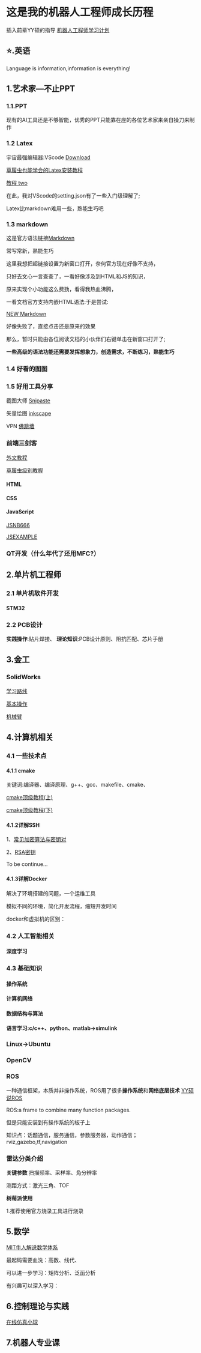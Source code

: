 # 这是我的机器人工程师成长历程 #
插入前辈YY硕的指导 [机器人工程师学习计划](https://zhuanlan.zhihu.com/p/22266788) 

## ⭐.英语
Language is information,information is everything!
## 1.艺术家—不止PPT 
### 1.1.PPT 
现有的AI工具还是不够智能，优秀的PPT只能靠在座的各位艺术家来亲自操刀来制作
### 1.2 Latex 
宇宙最强编辑器:VScode [Download](https://code.visualstudio.com/download)

[草履虫也能学会的Latex安装教程](https://zhuanlan.zhihu.com/p/166523064)

[教程 two](https://zhuanlan.zhihu.com/p/38178015)

在此，我对VScode的setting.json有了一些入门级理解了;

Latex比markdown难用一些，熟能生巧吧
### 1.3 markdown 
这是官方语法链接[Markdown](https://markdown.com.cn/basic-syntax/)

常写常新，熟能生巧

这里我想把超链接设置为新窗口打开，奈何官方现在好像不支持，

只好去文心一言查查了，一看好像涉及到HTML和JS的知识，

原来实现个小功能这么费劲，看得我热血沸腾，

一看文档官方支持内嵌HTML语法:于是尝试:

<a href="https://markdown.com.cn/basic-syntax/" target="_blank">NEW Markdown</a>

好像失败了，直接点击还是原来的效果

那么，暂时只能由各位阅读文档的小伙伴们右键单击在新窗口打开了;

**一些高级的语法功能还需要发挥想象力，创造需求，不断练习，熟能生巧**

### 1.4 好看的图图 

### 1.5 好用工具分享
截图大师
[Snipaste](https://zh.snipaste.com/)

矢量绘图
[inkscape](https://inkscape.org/)

VPN
[佛跳墙](https://ftq.369.cyou/#)

### 前端三剑客
[外文教程](https://www.w3schools.com)

[草履虫级别教程](https://www.bilibili.com/video/BV16a411U774/)
#### HTML
#### CSS
#### JavaScript
[JSNB666](https://threejs.org)

[JSEXAMPLE](https://threejs.org/examples/)
### QT开发（什么年代了还用MFC?）

## 2.单片机工程师 
### 2.1 单片机软件开发
#### STM32 

### 2.2 PCB设计
**实践操作**:贴片焊接、
**理论知识**:PCB设计原则、阻抗匹配、芯片手册
## 3.金工 
### SolidWorks
[学习路线](https://ifcski218x.feishu.cn/docx/WbhBdLwxYo06CUx4kCxcFTWbnyb)

[基本操作](https://www.bilibili.com/video/BV1iw411Z7HZ/?spm_id_from=333.999.0.0&vd_source=2922e33407c68c03ce52c8771580887c)

[机械臂](https://www.bilibili.com/cheese/play/ss865?csource=private_space_class_null&spm_id_from=333.999.0.0)
## 4.计算机相关
### 4.1 一些技术点
#### 4.1.1 cmake
关键词:编译器、编译原理、g++、gcc、makefile、cmake、

[cmake顶级教程(上)](https://subingwen.cn/cmake/CMake-primer/#1-CMake%E6%A6%82%E8%BF%B0)

[cmake顶级教程(下)](https://subingwen.cn/cmake/CMake-advanced/)
#### 4.1.2详解SSH
1、[常见加密算法与密钥对](https://zhuanlan.zhihu.com/p/347114235)

2、[RSA密钥](https://www.bilibili.com/video/BV1XP4y1A7Ui/?spm_id_from=333.788.recommend_more_video.0&vd_source=2922e33407c68c03ce52c8771580887c)

To be continue...

#### 4.1.3详解Docker

解决了环境搭建的问题，一个运维工具

模拟不同的环境，简化开发流程，缩短开发时间

docker和虚拟机的区别：

### 4.2 人工智能相关
#### 深度学习

### 4.3 基础知识

#### 操作系统
#### 计算机网络
#### 数据结构与算法
#### 语言学习:c/c++、python、matlab->simulink
### Linux->Ubuntu
### OpenCV
### ROS
一种通信框架，本质并非操作系统，ROS用了很多**操作系统**和**网络底层技术**
[YY硕说ROS](https://www.zhihu.com/question/21958225/answer/20255931)

ROS:a frame to combine many function packages. 

但是只能安装到有操作系统的板子上

知识点：话题通信，服务通信，参数服务器，动作通信；rviz,gazebo,tf,navigation
### 雷达分类介绍

**关键参数**
扫描频率、采样率、角分辨率

测距方式：激光三角、TOF

**树莓派使用**

1.推荐使用官方烧录工具进行烧录

## 5.数学
[MIT牛人解说数学体系](https://www.douban.com/group/topic/11115261/?_i=57860257dDOFOz,74641787dDOFOz)

最起码需要血洗：高数、线代、

可以进一步学习：矩阵分析、泛函分析

有兴趣可以深入学习：

## 6.控制理论与实践
[在线仿真小球](https://pid-simulator-web.skythinker.top/)

## 7.机器人专业课




